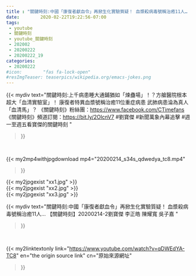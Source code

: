 ```yaml
---
title : "關鍵時刻:中國「康復者獻血令」再掀生化實驗質疑！ 血漿殺病毒號稱治癒11人… 【關鍵時刻】20200214-2劉寶傑 李正皓 陳耀寬 吳子嘉 "
date:        2020-02-22T19:22:56-07:00
tags:
 - youtube
 - 關鍵時刻
 - youtube_關鍵時刻
 - 202002
 - 20200222
 - 20200222_19
categories:
 - 20200222
#icon:        "fas fa-lock-open"
#resImgTeaser: teaserpics/wikipedia.org/emacs-jokes.png
---
```


{{< mydiv text="關鍵時刻:上千病患睡大通鋪猶如「煉蠱場」！？方艙醫院根本超大「血清實驗室」！ 康復者特異血漿號稱治癒11位重症病患 武肺病患淪為真人「血清馬」？  《關鍵時刻》粉絲團：https://www.facebook.com/CTimefans 《關鍵時刻》頻道訂閱：https://bit.ly/2OlcnV7  #劉寶傑 #新聞萬象內幕追擊 #週一至週五看寶傑的關鍵時刻 "
>}}
<br>


{{< my2mp4withjpgdownload mp4="20200214_s34s_qdwedya_tc8.mp4"
>}}

{{< my2jpgexist "xx1.jpg" >}}<br>
{{< my2jpgexist "xx2.jpg" >}}<br>
{{< my2jpgexist "xx3.jpg" >}}<br>



{{< mydiv text="關鍵時刻:中國「康復者獻血令」再掀生化實驗質疑！ 血漿殺病毒號稱治癒11人… 【關鍵時刻】20200214-2劉寶傑 李正皓 陳耀寬 吳子嘉 "
>}}
<br>

{{< my2linktextonly link="https://www.youtube.com/watch?v=qDWEdYA-TC8"
en="the origin source link" cn="原始來源網址"
>}}


<br>

